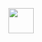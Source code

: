 [<img src="https://api.gitsponsors.com/api/badge/img?id=552392353" height="50">](https://api.gitsponsors.com/api/badge/link?p=sQ67/YgimBCBxINTWHJTw1am6jxvwfJWoazaZvOZj0+TeY2Z0VEHVAh/bBS7qt1GmfzY0mhClqOsYxcu4baOQj+MPQPkHzLuHEFT9O7ICRDBGOxJ6yv4TPGSfPdvpQYYTsnvSFI5G+Gkx9/DFpX5iA==)
